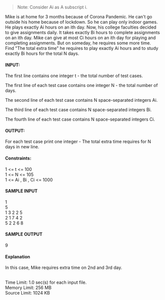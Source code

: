 >Note: Consider Ai as A subscript i.

Mike is at home for 3 months because of Corona Pandemic. He can't go outside his home because of lockdown. So he can play only indoor games. He plays exactly Ai hours on an ith day. Now, his college faculties decided to give assignments daily. It takes exactly Bi hours to complete assignments on an ith day. Mike can give at most Ci hours on an ith day for playing and completing assignments. But on someday, he requires some more time. Find "The total extra time" he requires to play exactly Ai hours and to study exactly Bi hours for the total N days. 

#### INPUT:

The first line contains one integer t - the total number of test cases.

The first line of each test case contains one integer N - the total number of days.

The second line of each test case contains N space-separated integers Ai.

The third line of each test case contains N space-separated integers Bi.

The fourth line of each test case contains N space-separated integers Ci.

#### OUTPUT:

For each test case print one integer - The total extra time requires for N days in new line.

#### Constraints:

1 <= t <= 100               </br>
1 <= N <= 105               </br>
1 <= Ai , Bi , Ci <= 1000   </br>

#### SAMPLE INPUT 

1         </br>
5         </br>
1 3 2 2 5 </br>
2 1 7 4 2 </br>
5 2 2 6 8 </br>

#### SAMPLE OUTPUT 
9
#### Explanation

In this case, Mike requires extra time on 2nd and 3rd day.

<br>Time Limit:	1.0 sec(s) for each input file.</br>
Memory Limit:	256 MB </br>
Source Limit:	1024 KB </br>
